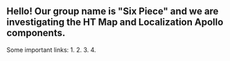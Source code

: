 ## Hello! Our group name is "Six Piece" and we are investigating the HT Map and Localization Apollo components.

Some important links:
1.
2.
3.
4.

